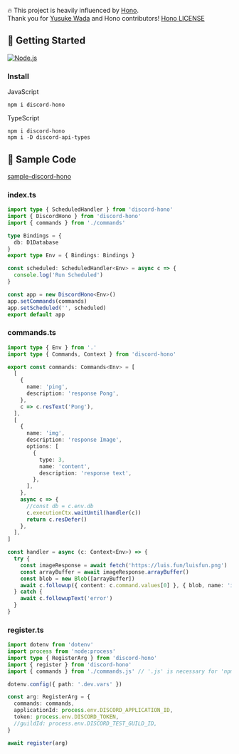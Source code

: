 🔥 This project is heavily influenced by [Hono](https://github.com/honojs/hono).  
Thank you for [Yusuke Wada](https://github.com/yusukebe) and Hono contributors! [Hono LICENSE](https://github.com/honojs/hono/blob/main/LICENSE)

## 🚀 Getting Started

[<img alt="Node.js" src="https://img.shields.io/badge/Node.js-20.x-%23339933?logo=Node.js" />](https://nodejs.org)

### Install

JavaScript

```shell
npm i discord-hono
```

TypeScript

```shell
npm i discord-hono
npm i -D discord-api-types
```

## 📑 Sample Code

[sample-discord-hono](https://github.com/LuisFun/sample-discord-hono)

### index.ts

```ts
import type { ScheduledHandler } from 'discord-hono'
import { DiscordHono } from 'discord-hono'
import { commands } from './commands'

type Bindings = {
  db: D1Database
}
export type Env = { Bindings: Bindings }

const scheduled: ScheduledHandler<Env> = async c => {
  console.log('Run Scheduled')
}

const app = new DiscordHono<Env>()
app.setCommands(commands)
app.setScheduled('', scheduled)
export default app
```

### commands.ts

```ts
import type { Env } from '.'
import type { Commands, Context } from 'discord-hono'

export const commands: Commands<Env> = [
  [
    {
      name: 'ping',
      description: 'response Pong',
    },
    c => c.resText('Pong'),
  ],
  [
    {
      name: 'img',
      description: 'response Image',
      options: [
        {
          type: 3,
          name: 'content',
          description: 'response text',
        },
      ],
    },
    async c => {
      //const db = c.env.db
      c.executionCtx.waitUntil(handler(c))
      return c.resDefer()
    },
  ],
]

const handler = async (c: Context<Env>) => {
  try {
    const imageResponse = await fetch('https://luis.fun/luisfun.png')
    const arrayBuffer = await imageResponse.arrayBuffer()
    const blob = new Blob([arrayBuffer])
    await c.followup({ content: c.command.values[0] }, { blob, name: 'image.png' })
  } catch {
    await c.followupText('error')
  }
}
```

### register.ts

```ts
import dotenv from 'dotenv'
import process from 'node:process'
import type { RegisterArg } from 'discord-hono'
import { register } from 'discord-hono'
import { commands } from './commands.js' // '.js' is necessary for 'npm run register'.

dotenv.config({ path: '.dev.vars' })

const arg: RegisterArg = {
  commands: commands,
  applicationId: process.env.DISCORD_APPLICATION_ID,
  token: process.env.DISCORD_TOKEN,
  //guildId: process.env.DISCORD_TEST_GUILD_ID,
}

await register(arg)
```
